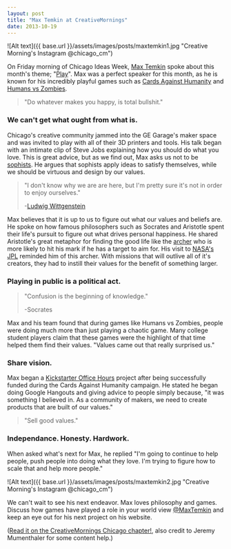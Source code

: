 ```yaml
---
layout: post
title: "Max Temkin at CreativeMornings"
date: 2013-10-19
---
```



![Alt text]({{ base.url }}/assets/images/posts/maxtemkin1.jpg "Creative Morning's Instagram @chicago_cm")

On Friday morning of Chicago Ideas Week, [Max Temkin](http://maxistentialism.com/) spoke about this month's theme; "[Play](http://creativemornings.com/themes/play)". Max was a perfect speaker for this month, as he is known for his incredibly playful games such as [Cards Against Humanity](http://cardsagainsthumanity.com/) and [Humans vs Zombies](http://humansvszombies.org/).

>"Do whatever makes you happy, is total bullshit."

### We can't get what ought from what is.

Chicago's creative community jammed into the GE Garage's maker space and was invited to play with all of their 3D printers and tools. His talk began with an intimate clip of Steve Jobs explaining how you should do what you love. This is great advice, but as we find out, Max asks us not to be [sophists](http://en.wikipedia.org/wiki/Sophist). He argues that sophists apply ideas to satisfy themselves, while we should be virtuous and design by our values. 

>"I don't know why we are are here, but I'm pretty sure it's not in order to enjoy ourselves."
>
>-[Ludwig Wittgenstein](http://en.wikiquote.org/wiki/Ludwig_Wittgenstein)

Max believes that it is up to us to figure out what our values and beliefs are. He spoke on how famous philosophers such as Socrates and Aristotle spent their life's pursuit to figure out what drives personal happiness. He shared Aristotle's great metaphor for finding the good life like the [archer](http://www.scu.edu/ethics/publications/iie/v10n1/spice.html) who is more likely to hit his mark if he has a target to aim for. His visit to [NASA's JPL](http://www.jpl.nasa.gov/) reminded him of this archer. With missions that will outlive all of it's creators, they had to instill their values for the benefit of something larger.

### Playing in public is a political act. 

>"Confusion is the beginning of knowledge."
>
>-Socrates

Max and his team found that during games like Humans vs Zombies, people were doing much more than just playing a chaotic game. Many college student players claim that these games were the highlight of that time helped them find their values. "Values came out that really surprised us."

### Share vision.

Max began a [Kickstarter Office Hours](http://maxistentialist.tumblr.com/post/47207276845/kickstarter) project after being successfully funded during the Cards Against Humanity campaign. He stated he began doing Google Hangouts and giving advice to people simply because, "it was something I believed in. As a community of makers, we need to create products that are built of our values."

>"Sell good values."

### Independance. Honesty. Hardwork.

When asked what's next for Max, he replied "I'm going to continue to help people, push people into doing what they love. I'm trying to figure how to scale that and help more people."

![Alt text]({{ base.url }}/assets/images/posts/maxtemkin2.jpg "Creative Morning's Instagram @chicago_cm")

We can't wait to see his next endeavor. Max loves philosophy and games. Discuss how games have played a role in your world view [@MaxTemkin](https://twitter.com/MaxTemkin )‎ and keep an eye out for his next project on his website.

([Read it on the CreativeMornings Chicago chapter!](http://creativemornings.com/blog-posts/828), also credit to Jeremy Mumenthaler for some content help.)
